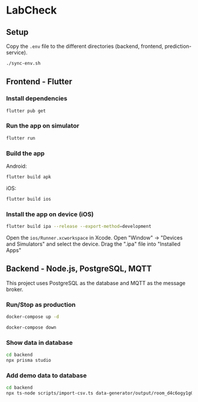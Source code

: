 # LabCheck

## Setup

Copy the `.env` file to the different directories (backend, frontend, prediction-service).

```bash
./sync-env.sh
```

## Frontend - Flutter

### Install dependencies

```bash
flutter pub get
```

### Run the app on simulator

```bash
flutter run
```

### Build the app

Android:
```bash
flutter build apk
```

iOS:
```bash
flutter build ios
```

### Install the app on device (iOS)

```bash
flutter build ipa --release --export-method=development
```

Open the `ios/Runner.xcworkspace` in Xcode. Open "Window" -> "Devices and Simulators" and select the device. Drag the ".ipa" file into "Installed Apps"

## Backend - Node.js, PostgreSQL, MQTT

This project uses PostgreSQL as the database and MQTT as the message broker.

### Run/Stop as production

```bash
docker-compose up -d
```

```bash
docker-compose down
```

### Show data in database

```bash
cd backend
npx prisma studio
```

### Add demo data to database

```bash
cd backend
npx ts-node scripts/import-csv.ts data-generator/output/room_d4c6ogy1g0i6v8mv74fd1zwj/lstm_training_data.csv
```